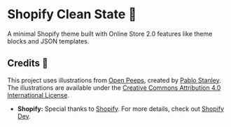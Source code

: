 # Shopify Clean State 🚀

A minimal Shopify theme built with Online Store 2.0 features like theme blocks and JSON templates.


## Credits 🙌

This project uses illustrations from [Open Peeps](https://www.openpeeps.com/), created by [Pablo Stanley](https://twitter.com/pablostanley). The illustrations are available under the [Creative Commons Attribution 4.0 International License](https://creativecommons.org/licenses/by/4.0/).

- **Shopify:** Special thanks to [Shopify](https://www.shopify.com/). For more details, check out [Shopify Dev](https://shopify.dev/).
